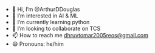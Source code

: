 - 👋 Hi, I’m @ArthurDDouglas
- 👀 I’m interested in AI & ML
- 🌱 I’m currently learning python
- 💞️ I’m looking to collaborate on TCS
- 📫 How to reach me dhruvtomar2005reos@gmail.com
- 😄 Pronouns: he/him

